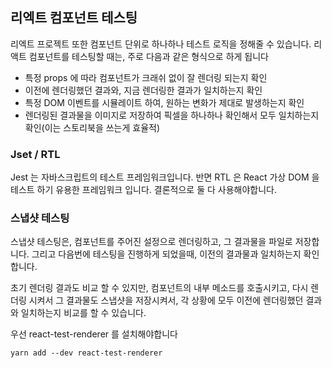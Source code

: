 ## 리엑트 컴포넌트 테스팅

리엑트 프로젝트 또한 컴포넌트 단위로 하나하나 테스트 로직을 정해줄 수 있습니다. 리액트 컴포넌트를 테스팅할 때는, 주로 다음과 같은 형식으로 하게 됩니다

- 특정 props 에 따라 컴포넌트가 크래쉬 없이 잘 렌더링 되는지 확인
- 이전에 렌더링했던 결과와, 지금 렌더링한 결과가 일치하는지 확인
- 특정 DOM 이벤트를 시뮬레이트 하여, 원하는 변화가 제대로 발생하는지 확인
- 렌더링된 결과물을 이미지로 저장하여 픽셀을 하나하나 확인해서 모두 일치하는지 확인(이는 스토리북을 쓰는게 효율적)

### Jset / RTL

Jest 는 자바스크립트의 테스트 프레임워크입니다. 반면 RTL 은 React 가상 DOM 을 테스트 하기 유용한 프레임워크 입니다. 결론적으로 둘 다 사용해야합니다.

### 스냅샷 테스팅

스냅샷 테스팅은, 컴포넌트를 주어진 설정으로 렌더링하고, 그 결과물을 파일로 저장합니다. 그리고 다음번에 테스팅을 진행하게 되었을때, 이전의 결과물과 일치하는지 확인합니다.

초기 렌더링 결과도 비교 할 수 있지만, 컴포넌트의 내부 메소드를 호출시키고, 다시 렌더링 시켜서 그 결과물도 스냅샷을 저장시켜서, 각 상황에 모두 이전에 렌더링했던 결과와 일치하는지 비교를 할 수 있습니다.

우선 react-test-renderer 를 설치해야합니다

```
yarn add --dev react-test-renderer
```
